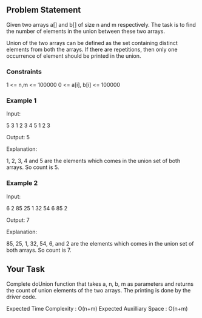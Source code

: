 ## Problem Statement

Given two arrays a[] and b[] of size n and m respectively. The task is to find the number of elements in the union between these two arrays.

Union of the two arrays can be defined as the set containing distinct elements from both the arrays. If there are repetitions, then only one occurrence of element should be printed in the union.

### Constraints

1 <= n,m <= 100000
0 <= a[i], b[i] <= 100000

### Example 1

Input:

5 3
1 2 3 4 5
1 2 3

Output: 
5

Explanation:

1, 2, 3, 4 and 5 are the
elements which comes in the union set
of both arrays. So count is 5.

### Example 2

Input:

6 2 
85 25 1 32 54 6
85 2 

Output: 
7

Explanation: 

85, 25, 1, 32, 54, 6, and
2 are the elements which comes in the
union set of both arrays. So count is 7.

## Your Task

Complete doUnion function that takes a, n, b, m as parameters and returns the count of union elements of the two arrays. The printing is done by the driver code.

Expected Time Complexity : O(n+m)
Expected Auxilliary Space : O(n+m)
